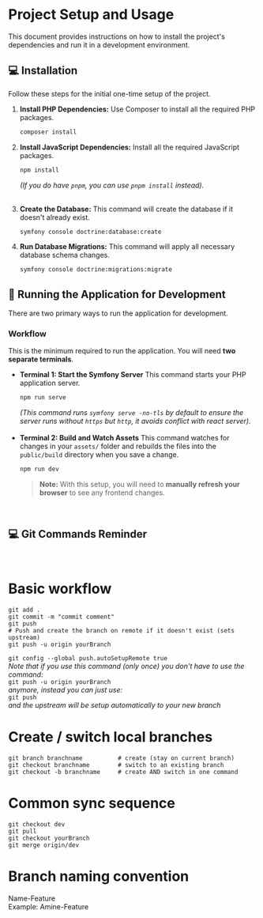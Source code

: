 # Project Setup and Usage

This document provides instructions on how to install the project's dependencies and run it in a development environment.

## 💻 Installation

Follow these steps for the initial one-time setup of the project.

1.  **Install PHP Dependencies:**
    Use Composer to install all the required PHP packages.
    ```bash
    composer install
    ```

2.  **Install JavaScript Dependencies:**
    Install all the required JavaScript packages.
    ```bash
    npm install
    ```
    *(If you do have `pnpm`, you can use `pnpm install` instead).*
    <br><br>
3.  **Create the Database:**
    This command will create the database if it doesn't already exist.
    ```bash
    symfony console doctrine:database:create
    ```

4.  **Run Database Migrations:**
    This command will apply all necessary database schema changes.
    ```bash
    symfony console doctrine:migrations:migrate
    ```

## 🚀 Running the Application for Development

There are two primary ways to run the application for development.

### Workflow

This is the minimum required to run the application. You will need **two separate terminals**.

*   **Terminal 1: Start the Symfony Server**
    This command starts your PHP application server.
    ```bash
    npm run serve
    ```
    *(This command runs `symfony serve -no-tls` by default to ensure the server runs without `https` but `http`, it avoids conflict with react server).*
<br><br>
*   **Terminal 2: Build and Watch Assets**
    This command watches for changes in your `assets/` folder and rebuilds the files into the `public/build` directory when you save a change.
    ```bash
    npm run dev
    ```
    > **Note:** With this setup, you will need to **manually refresh your browser** to see any frontend changes.

<br>

## 💻 Git Commands Reminder
<br>

# Basic workflow
```
git add .
git commit -m "commit comment"
git push
# Push and create the branch on remote if it doesn't exist (sets upstream)
git push -u origin yourBranch
```

`git config --global push.autoSetupRemote true`
<br>
*Note that if you use this command (only once) you don't have to use the command:*
<br>
`git push -u origin yourBranch`
<br>
*anymore, instead you can just use:*
<br>
`git push`
<br>
*and the upstream will be setup automatically to your new branch*

# Create / switch local branches
```
git branch branchname          # create (stay on current branch)
git checkout branchname        # switch to an existing branch
git checkout -b branchname     # create AND switch in one command
```

# Common sync sequence
```
git checkout dev
git pull
git checkout yourBranch
git merge origin/dev
```
# Branch naming convention
Name-Feature
<br>
Example: Amine-Feature
